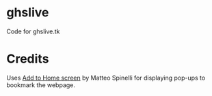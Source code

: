 ghslive
=======

Code for ghslive.tk

# Credits

Uses [Add to Home screen](http://cubiq.org/add-to-home-screen) by Matteo Spinelli for displaying pop-ups to bookmark the webpage.